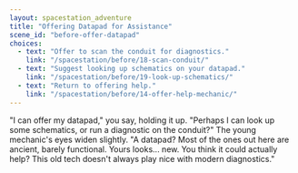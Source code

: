 ```yaml
---
layout: spacestation_adventure
title: "Offering Datapad for Assistance"
scene_id: "before-offer-datapad"
choices:
  - text: "Offer to scan the conduit for diagnostics."
    link: "/spacestation/before/18-scan-conduit/"
  - text: "Suggest looking up schematics on your datapad."
    link: "/spacestation/before/19-look-up-schematics/"
  - text: "Return to offering help."
    link: "/spacestation/before/14-offer-help-mechanic/"
---
```


"I can offer my datapad," you say, holding it up. "Perhaps I can look up some schematics, or run a diagnostic on the conduit?" The young mechanic's eyes widen slightly. "A datapad? Most of the ones out here are ancient, barely functional. Yours looks... new. You think it could actually help? This old tech doesn't always play nice with modern diagnostics."
